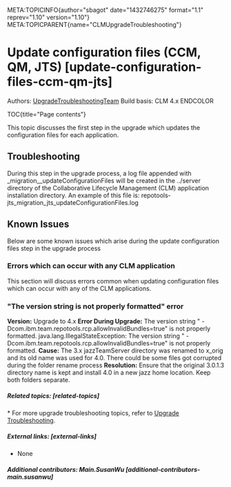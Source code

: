 META:TOPICINFO{author="sbagot" date="1432746275" format="1.1"
reprev="1.10" version="1.10"}
META:TOPICPARENT{name="CLMUpgradeTroubleshooting"}

# Update configuration files (CCM, QM, JTS) [update-configuration-files-ccm-qm-jts]

Authors: [UpgradeTroubleshootingTeam](UpgradeTroubleshootingTeam) Build
basis: CLM 4.x ENDCOLOR

TOC{title="Page contents"}

This topic discusses the first step in the upgrade which updates the
configuration files for each application.

## Troubleshooting

During this step in the upgrade process, a log file appended with
\_migration\_\_updateConfigurationFiles will be created in the ../server
directory of the Collaborative Lifecycle Management (CLM) application
installation directory. An example of this file is:
repotools-jts_migration_jts_updateConfigurationFiles.log

## Known Issues

Below are some known issues which arise during the update configuration
files step in the upgrade process

### Errors which can occur with any CLM application

This section will discuss errors common when updating configuration
files which can occur with any of the CLM applications.

### "The version string is not properly formatted" error

**Version:** Upgrade to 4.x **Error During Upgrade:** The version string
" -Dcom.ibm.team.repotools.rcp.allowInvalidBundles=true" is not properly
formatted. java.lang.IllegalStateException: The version string "
-Dcom.ibm.team.repotools.rcp.allowInvalidBundles=true" is not properly
formatted. **Cause:** The 3.x jazzTeamServer directory was renamed to
x_orig and its old name was used for 4.0. There could be some files got
corrupted during the folder rename process **Resolution:** Ensure that
the original 3.0.1.3 directory name is kept and install 4.0 in a new
jazz home location. Keep both folders separate.

##### Related topics: [related-topics]

\* For more upgrade troubleshooting topics, refer to [Upgrade
Troubleshooting](UpgradeTroubleshooting).

##### External links: [external-links]

-   None

##### Additional contributors: Main.SusanWu [additional-contributors-main.susanwu]
